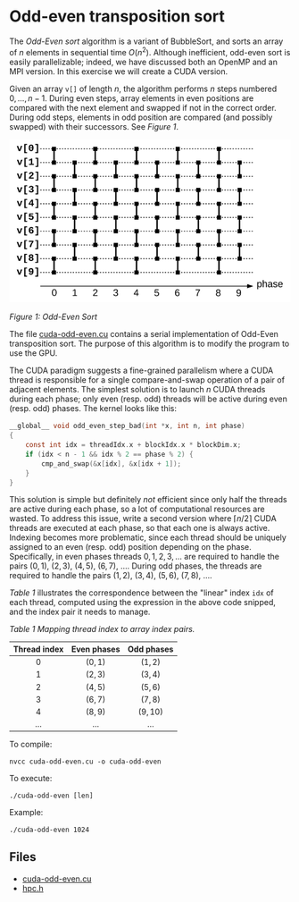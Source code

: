 # Odd-even transposition sort

The _Odd-Even sort_ algorithm is a variant of BubbleSort, and sorts an array of $n$ elements in sequential time $O(n^2)$.
Although inefficient, odd-even sort is easily parallelizable; indeed, we have discussed both an OpenMP and an MPI version.
In this exercise we will create a CUDA version.

Given an array `v[]` of length $n$, the algorithm performs $n$ steps numbered $0, \ldots, n - 1$.
During even steps, array elements in even positions are compared with the next element and swapped if not in the correct order.
During odd steps, elements in odd position are compared (and possibly swapped) with their successors.
See *Figure 1*.

![Figure 1: Odd-Even Sort](img/cuda-odd-even.svg)

*Figure 1: Odd-Even Sort*

The file [cuda-odd-even.cu](base/cuda-odd-even.cu) contains a serial implementation of Odd-Even transposition sort.
The purpose of this algorithm is to modify the program to use the GPU.

The CUDA paradigm suggests a fine-grained parallelism where a CUDA thread is responsible for a single compare-and-swap operation
of a pair of adjacent elements.
The simplest solution is to launch $n$ CUDA threads during each phase; only even (resp. odd) threads will be active during even
(resp. odd) phases.
The kernel looks like this:

```C
__global__ void odd_even_step_bad(int *x, int n, int phase)
{
	const int idx = threadIdx.x + blockIdx.x * blockDim.x;
	if (idx < n - 1 && idx % 2 == phase % 2) {
		cmp_and_swap(&x[idx], &x[idx + 1]);
	}
}
```

This solution is simple but definitely _not_ efficient since only half the threads are active during each phase, so a lot of
computational resources are wasted.
To address this issue, write a second version where $\lceil n / 2 \rceil$ CUDA threads are executed at each phase, so that each
one is always active.
Indexing becomes more problematic, since each thread should be uniquely assigned to an even (resp. odd) position depending on the
phase.
Specifically, in even phases threads $0, 1, 2, 3, \ldots$ are required to handle the pairs $(0, 1)$, $(2, 3)$, $(4, 5)$, $(6, 7)$,
$\ldots$.
During odd phases, the threads are required to handle the pairs $(1, 2)$, $(3, 4)$, $(5, 6)$, $(7, 8)$, $\ldots$.

*Table 1* illustrates the correspondence between the "linear" index `idx` of each thread, computed using the expression in the
above code snipped, and the index pair it needs to manage.

*Table 1 Mapping thread index to array index pairs.*

| Thread index      | Even phases  | Odd phases     |
| :---------------: | :----------: | :------------: |
| $0$               | $(0,1)$      | $(1,2)$        |
| $1$               | $(2,3)$      | $(3,4)$        |
| $2$               | $(4,5)$      | $(5,6)$        |
| $3$               | $(6,7)$      | $(7,8)$        |
| $4$               | $(8,9)$      | $(9,10)$       | 
| $\ldots$          | $\ldots$     | $\ldots$       |

To compile:

```shell
nvcc cuda-odd-even.cu -o cuda-odd-even
```

To execute:

```shell
./cuda-odd-even [len]
```

Example:

```shell
./cuda-odd-even 1024
```

## Files

- [cuda-odd-even.cu](base/cuda-odd-even.cu)
- [hpc.h](../../include/hpc.h)
